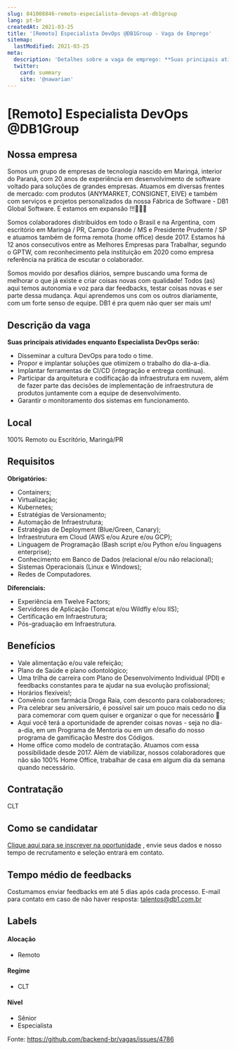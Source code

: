 ```yaml
---
slug: 841008846-remoto-especialista-devops-at-db1group
lang: pt-br
createdAt: 2021-03-25
title: '[Remoto] Especialista DevOps @DB1Group - Vaga de Emprego'
sitemap:
  lastModified: 2021-03-25
meta:
  description: 'Detalhes sobre a vaga de emprego: **Suas principais atividades enquanto Especialista DevOps serão:** - Disseminar a cultura DevOps para todo o time. - Propor e implantar soluções que otimizem o trabalho do dia-a-dia. - Implantar ferramentas de CI/CD (integração e entrega contínua). - Participar da arquitetura e codificação da infraestrutura em nuvem, além de fazer parte das decisões de implementação de infraestrutura de produtos juntamente com a equipe de desenvolvimento. - Garantir o monitoramento dos sistemas em funcionamento.'
  twitter:
    card: summary
    site: '@nawarian'
---
```


# [Remoto] Especialista DevOps @DB1Group

## Nossa empresa

Somos um grupo de empresas de tecnologia nascido em Maringá, interior do Paraná, com 20 anos de experiência em desenvolvimento de software voltado para soluções de grandes empresas. Atuamos em diversas frentes de mercado: com produtos (ANYMARKET, CONSIGNET, EIVE) e também com serviços e projetos personalizados da nossa Fábrica de Software - DB1 Global Software. E estamos em expansão !!!🚀🚀🚀

Somos colaboradores distribuídos em todo o Brasil e na Argentina, com escritório em Maringá / PR, Campo Grande / MS e Presidente Prudente / SP e atuamos também de forma remota (home office) desde 2017. Estamos há 12 anos consecutivos entre as Melhores Empresas para Trabalhar, segundo o GPTW, com reconhecimento pela instituição em 2020 como empresa referência na prática de escutar o colaborador.

Somos movido por desafios diários, sempre buscando uma forma de melhorar o que já existe e criar coisas novas com qualidade! Todos (as) aqui temos autonomia e voz para dar feedbacks, testar coisas novas e ser parte dessa mudança. Aqui aprendemos uns com os outros diariamente, com um forte senso de equipe. DB1 é pra quem não quer ser mais um!

## Descrição da vaga

**Suas principais atividades enquanto Especialista DevOps serão:**
- Disseminar a cultura DevOps para todo o time.
- Propor e implantar soluções que otimizem o trabalho do dia-a-dia.
- Implantar ferramentas de CI/CD (integração e entrega contínua).
- Participar da arquitetura e codificação da infraestrutura em nuvem, além de fazer parte das decisões de implementação de infraestrutura de produtos juntamente com a equipe de desenvolvimento.
- Garantir o monitoramento dos sistemas em funcionamento.

## Local

100% Remoto ou Escritório, Maringá/PR

## Requisitos

**Obrigatórios:**
- Containers;
- Virtualização;
- Kubernetes;
- Estratégias de Versionamento;
- Automação de Infraestrutura;
- Estratégias de Deployment (Blue/Green, Canary);
- Infraestrutura em Cloud (AWS e/ou Azure e/ou GCP);
- Linguagem de Programação (Bash script e/ou Python e/ou linguagens enterprise);
- Conhecimento em Banco de Dados (relacional e/ou não relacional);
- Sistemas Operacionais (Linux e Windows);
- Redes de Computadores.

**Diferenciais:**
- Experiência em Twelve Factors;
- Servidores de Aplicação (Tomcat e/ou Wildfly e/ou IIS);
- Certificação em Infraestrutura;
- Pós-graduação em Infraestrutura.

## Benefícios

- Vale alimentação e/ou vale refeição;
- Plano de Saúde e plano odontológico;
- Uma trilha de carreira com Plano de Desenvolvimento Individual (PDI) e feedbacks constantes para te ajudar na sua evolução profissional;
- Horários flexíveis!;
- Convênio com farmácia Droga Raia, com desconto para colaboradores;
- Pra celebrar seu aniversário, é possível sair um pouco mais cedo no dia para comemorar com quem quiser e organizar o que for necessário 🥳
- Aqui você terá a oportunidade de aprender coisas novas - seja no dia-a-dia, em um Programa de Mentoria ou em um desafio do nosso programa de gamificação Mestre dos Códigos.
- Home office como modelo de contratação. Atuamos com essa possibilidade desde 2017. Além de viabilizar, nossos colaboradores que não são 100% Home Office, trabalhar de casa em algum dia da semana quando necessário.

## Contratação

CLT

## Como se candidatar

[Clique aqui para se inscrever na oportunidade](https://vagasdb1.recruiterbox.com/jobs/fk0uu2i?source=Github) , envie seus dados e nosso tempo de recrutamento e seleção entrará em contato.

## Tempo médio de feedbacks

Costumamos enviar feedbacks em até 5 dias após cada processo.
E-mail para contato em caso de não haver resposta: talentos@db1.com.br

## Labels

#### Alocação
- Remoto

#### Regime
- CLT

#### Nível
- Sênior
- Especialista

Fonte: https://github.com/backend-br/vagas/issues/4786